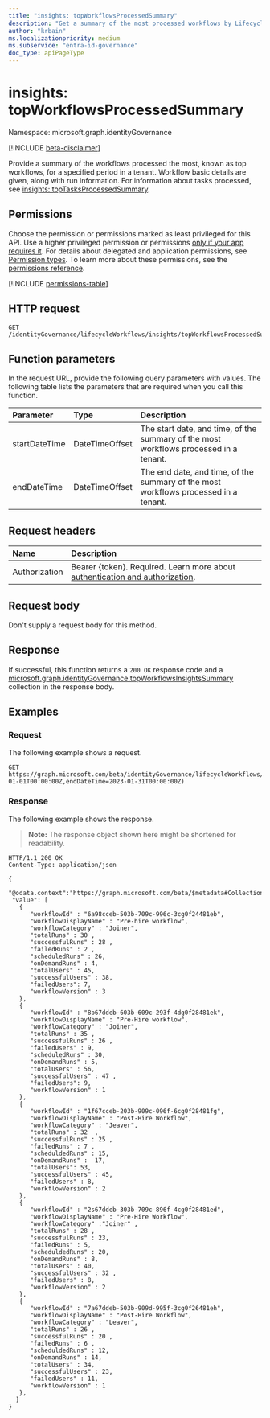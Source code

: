 ```yaml
---
title: "insights: topWorkflowsProcessedSummary"
description: "Get a summary of the most processed workflows by Lifecycle Workflows in a tenant."
author: "krbain"
ms.localizationpriority: medium
ms.subservice: "entra-id-governance"
doc_type: apiPageType
---
```


# insights: topWorkflowsProcessedSummary

Namespace: microsoft.graph.identityGovernance

[!INCLUDE [beta-disclaimer](../../includes/beta-disclaimer.md)]

Provide a summary of the workflows processed the most, known as top workflows, for a specified period in a tenant. Workflow basic details are given, along with run information. For information about tasks processed, see [insights: topTasksProcessedSummary](identitygovernance-insights-toptasksprocessedsummary.md).

## Permissions

Choose the permission or permissions marked as least privileged for this API. Use a higher privileged permission or permissions [only if your app requires it](/graph/permissions-overview#best-practices-for-using-microsoft-graph-permissions). For details about delegated and application permissions, see [Permission types](/graph/permissions-overview#permission-types). To learn more about these permissions, see the [permissions reference](/graph/permissions-reference).

<!-- {
  "blockType": "permissions",
  "name": "identitygovernance-insights-topworkflowsprocessedsummary-permissions"
}
-->
[!INCLUDE [permissions-table](../includes/permissions/identitygovernance-insights-topworkflowsprocessedsummary-permissions.md)]

## HTTP request

<!-- {
  "blockType": "ignored"
}
-->
``` http
GET /identityGovernance/lifecycleWorkflows/insights/topWorkflowsProcessedSummary
```

## Function parameters

In the request URL, provide the following query parameters with values. The following table lists the parameters that are required when you call this function.

|Parameter|Type|Description|
|:---|:---|:---|
|startDateTime|DateTimeOffset|The start date, and time, of the summary of the most workflows processed in a tenant.|
|endDateTime|DateTimeOffset|The end date, and time, of the summary of the most workflows processed in a tenant.|

## Request headers

|Name|Description|
|:---|:---|
|Authorization|Bearer {token}. Required. Learn more about [authentication and authorization](/graph/auth/auth-concepts).|

## Request body

Don't supply a request body for this method.

## Response

If successful, this function returns a `200 OK` response code and a [microsoft.graph.identityGovernance.topWorkflowsInsightsSummary](../resources/identitygovernance-topworkflowsinsightssummary.md) collection in the response body.

## Examples

### Request

The following example shows a request.
<!-- {
  "blockType": "request",
  "name": "insightsthis.topworkflowsprocessedsummary"
}
-->
``` http
GET https://graph.microsoft.com/beta/identityGovernance/lifecycleWorkflows/insights/topWorkflowsProcessedSummary(startDateTime=2023-01-01T00:00:00Z,endDateTime=2023-01-31T00:00:00Z)
```

### Response

The following example shows the response.
>**Note:** The response object shown here might be shortened for readability.
<!-- {
  "blockType": "response",
  "truncated": true,
  "@odata.type": "Collection(microsoft.graph.identityGovernance.topWorkflowsInsightsSummary)"
}
-->
``` http
HTTP/1.1 200 OK
Content-Type: application/json

{
  "@odata.context":"https://graph.microsoft.com/beta/$metadata#Collection(microsoft.graph.identityGovernance.topWorkflowsInsightsSummary)",
 "value": [
   { 
      "workflowId" : "6a98cceb-503b-709c-996c-3cg0f24481eb", 
      "workflowDisplayName" : "Pre-hire workflow", 
      "workflowCategory" : "Joiner", 
      "totalRuns" : 30 , 
      "successfulRuns" : 28 ,
      "failedRuns" : 2 , 
      "scheduledRuns" : 26, 
      "onDemandRuns" : 4, 
      "totalUsers" : 45, 
      "successfulUsers" : 38, 
      "failedUsers": 7,
      "workflowVersion" : 3 
   }, 
   { 
      "workflowId" : "8b67ddeb-603b-609c-293f-4dg0f28481ek", 
      "workflowDisplayName" : "Pre-Hire workflow", 
      "workflowCategory" : "Joiner", 
      "totalRuns" : 35 ,
      "successfulRuns" : 26 ,
      "failedUsers" : 9, 
      "scheduledRuns" : 30, 
      "onDemandRuns" : 5,  
      "totalUsers" : 56, 
      "successfulUsers" : 47 , 
      "failedUsers": 9,
      "workflowVersion" : 1  
   }, 
   { 
      "workflowId" : "1f67cceb-203b-909c-096f-6cg0f28481fg", 
      "workflowDisplayName" : "Post-Hire Workflow", 
      "workflowCategory" : "Jeaver", 
      "totalRuns" : 32  ,
      "successfulRuns" : 25 ,
      "failedRuns" : 7 , 
      "scheduldedRuns" : 15, 
      "onDemandRuns" :  17, 
      "totalUsers": 53, 
      "successfulUsers" : 45, 
      "failedUsers" : 8,
      "workflowVersion" : 2 
   }, 
   { 
      "workflowId" : "2s67ddeb-303b-709c-896f-4cg0f28481ed", 
      "workflowDisplayName" : "Pre-Hire Workflow", 
      "workflowCategory" :"Joiner" , 
      "totalRuns" : 28 ,
      "successfulRuns" : 23, 
      "failedRuns" : 5, 
      "scheduldedRuns" : 20, 
      "onDemandRuns" : 8, 
      "totalUsers" : 40, 
      "successfulUsers" : 32 , 
      "failedUsers" : 8,
      "workflowVersion" : 2  
   }, 
   { 
      "workflowId" : "7a67ddeb-503b-909d-995f-3cg0f26481eh", 
      "workflowDisplayName" : "Post-Hire Workflow", 
      "workflowCategory" : "Leaver", 
      "totalRuns" : 26 ,
      "successfulRuns" : 20 , 
      "failedRuns" : 6 , 
      "scheduldedRuns" : 12, 
      "onDemandRuns" : 14, 
      "totalUsers" : 34, 
      "successfulUsers" : 23, 
      "failedUsers" : 11,
      "workflowVersion" : 1 
   }, 
  ] 
}
```
